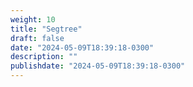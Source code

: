 ```yaml
---
weight: 10
title: "Segtree"
draft: false
date: "2024-05-09T18:39:18-0300"
description: ""
publishdate: "2024-05-09T18:39:18-0300"
---
```

